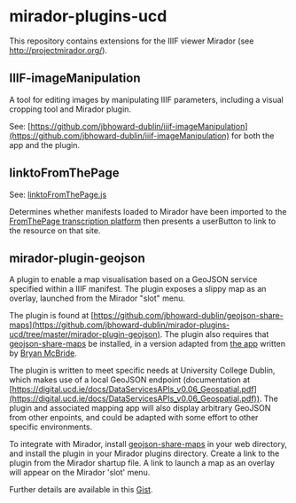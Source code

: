 # mirador-plugins-ucd

This repository contains extensions for the IIIF viewer Mirador (see http://projectmirador.org/).

## IIIF-imageManipulation

A tool for editing images by manipulating IIIF parameters, including a visual cropping tool and Mirador plugin.

See: [https://github.com/jbhoward-dublin/iiif-imageManipulation](https://github.com/jbhoward-dublin/iiif-imageManipulation) for both the app and the plugin.

## linktoFromThePage 

See: [linktoFromThePage.js](https://github.com/jbhoward-dublin/mirador-plugins-ucd/tree/master/linktoFromThePage)

Determines whether manifests loaded to Mirador have been imported to the [FromThePage transcription platform](http://fromthepage.com/) then presents a userButton to link to the resource on that site.

## mirador-plugin-geojson

A plugin to enable a map visualisation based on a GeoJSON service specified within a IIIF manifest. The plugin exposes a slippy map as an overlay, launched from the Mirador "slot" menu. 

The plugin is found at [https://github.com/jbhoward-dublin/geojson-share-maps](https://github.com/jbhoward-dublin/mirador-plugins-ucd/tree/master/mirador-plugin-geojson). The plugin also requires that [geojson-share-maps](https://github.com/jbhoward-dublin/geojson-share-maps) be installed, in a version adapted from [the app](https://github.com/bmcbride/geojson-share-maps) written by [Bryan McBride](https://github.com/bmcbride). 

The plugin is written to meet specific needs at University College Dublin, which makes use of a local GeoJSON endpoint (documentation at [https://digital.ucd.ie/docs/DataServicesAPIs_v0.06_Geospatial.pdf](https://digital.ucd.ie/docs/DataServicesAPIs_v0.06_Geospatial.pdf)). The plugin and associated mapping app will also display arbitrary GeoJSON from other enpoints, and could be adapted with some effort to other specific environments.

To integrate with Mirador, install [geojson-share-maps](https://github.com/jbhoward-dublin/geojson-share-maps) in your web directory, and install the plugin in your Mirador plugins directory. Create a link to the plugin from the Mirador shartup file. A link to launch a map as an overlay will appear on the Mirador 'slot' menu.

Further details are available in this [Gist](https://gist.github.com/ucddigital/1ca55a7d5b7656d9fa717ef4d473490a).
